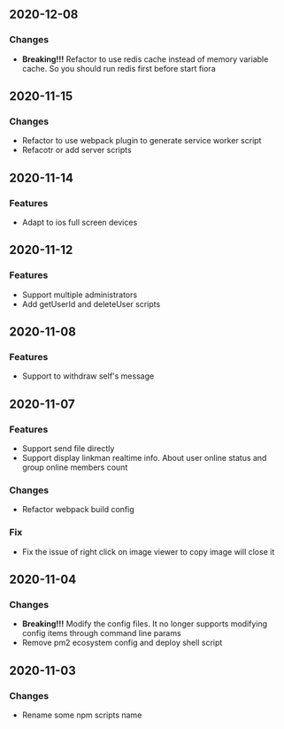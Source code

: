 ## 2020-12-08

### Changes
- **Breaking!!!** Refactor to use redis cache instead of memory variable cache. So you should run redis first before start fiora


## 2020-11-15

### Changes
- Refactor to use webpack plugin to generate service worker script
- Refacotr or add server scripts


## 2020-11-14

### Features
- Adapt to ios full screen devices


## 2020-11-12

### Features
- Support multiple administrators
- Add getUserId and deleteUser scripts


## 2020-11-08

### Features
- Support to withdraw self's message


## 2020-11-07

### Features
- Support send file directly
- Support display linkman realtime info. About user online status and group online members count
### Changes
- Refactor webpack build config
### Fix
- Fix the issue of right click on image viewer to copy image will close it


## 2020-11-04

### Changes
- **Breaking!!!** Modify the config files. It no longer supports modifying config items through command line params
- Remove pm2 ecosystem config and deploy shell script


## 2020-11-03

### Changes
- Rename some npm scripts name